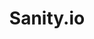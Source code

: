---
cloudinary_convert: false
published: published
slug: sanity-io
title: Sanity.io
start: January 01, 2000
---